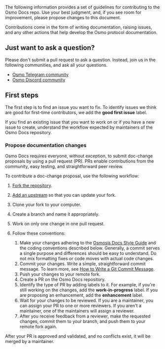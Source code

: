 The following information provides a set of guidelines for contributing to the Osmo Docs repo. Use your best judgment, and, if you see room for improvement, please propose changes to this document.

Contributions come in the form of writing documentation, raising issues, and any other actions that help develop the Osmo protocol documentation.

## Just want to ask a question?

Please don't submit a pull request to ask a question. Instead, join us in the following communities, and ask all your questions.

- [Osmo Telegram community](https://t.me/osmosis_chat)
- [Osmo Discord community](https://discord.gg/bYfyhUT)


## First steps

The first step is to find an issue you want to fix. To identify issues we think are good for first-time contributors, we add the **good first issue** label.

If you find an existing issue that you want to work on or if you have a new issue to create, understand the workflow expected by maintainers of the Osmo Docs repository.

### Propose documentation changes

Osmo Docs requires everyone, without exception, to submit doc-change proposals by using a pull request (PR). PRs enable contributions from the community, easy testing, and straightforward peer review.

To contribute a doc-change proposal, use the following workflow:

1. [Fork the repository](https://github.com/osmosis-labs/osmosis).
2. [Add an upstream](https://docs.github.com/en/github/collaborating-with-pull-requests/working-with-forks/syncing-a-fork) so that you can update your fork.
3. Clone your fork to your computer.
4. Create a branch and name it appropriately.
5. Work on only one change in one pull request.
6. Follow these conventions:

    1. Make your changes adhering to the [Osmosis Docs Style Guide](STYLE-GUIDE.md) and the coding conventions described below. Generally, a commit serves a single purpose and differences should be easy to understand. Do not mix formatting fixes or code moves with actual code changes.
    2. Commit your changes. Write a simple, straightforward commit message. To learn more, see [How to Write a Git Commit Message](https://chris.beams.io/posts/git-commit/).
    3. Push your changes to your remote fork.
    4. Create a PR on the Osmo Docs repository.
    5. Identify the type of PR by adding labels to it. For example, if you're still working on the changes, add the **work-in-progress** label. If you are proposing an enhancement, add the **enhancement** label.
    6. Wait for your changes to be reviewed. If you are a maintainer, you can assign your PR to one or more reviewers. If you aren't a maintainer, one of the maintainers will assign a reviewer.
    7. After you receive feedback from a reviewer, make the requested changes, commit them to your branch, and push them to your remote fork again.

After your PR is approved and validated, and no conflicts exist, it will be merged by a maintainer.
